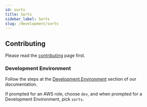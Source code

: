 ```yaml
---
id: sorts
title: Sorts
sidebar_label: Sorts
slug: /development/sorts
---
```


## Contributing

Please read the
[contributing](/development/contributing) page first.

### Development Environment

Follow the steps
at the [Development Environment](/development/setup) section of our documentation.

If prompted for an AWS role, choose `dev`,
and when prompted for a Development Environment, pick `sorts`.

